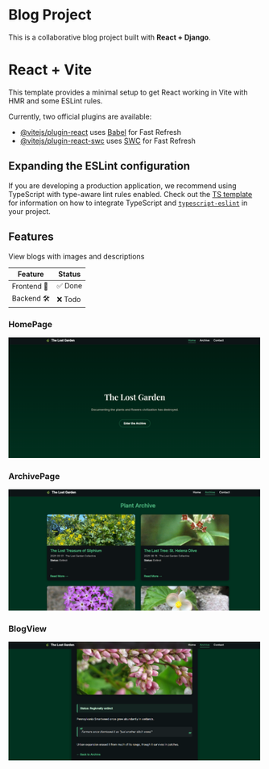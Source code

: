 # Blog Project

This is a collaborative blog project built with **React + Django**.


# React + Vite

This template provides a minimal setup to get React working in Vite with HMR and some ESLint rules.

Currently, two official plugins are available:

- [@vitejs/plugin-react](https://github.com/vitejs/vite-plugin-react/blob/main/packages/plugin-react) uses [Babel](https://babeljs.io/) for Fast Refresh
- [@vitejs/plugin-react-swc](https://github.com/vitejs/vite-plugin-react/blob/main/packages/plugin-react-swc) uses [SWC](https://swc.rs/) for Fast Refresh

## Expanding the ESLint configuration

If you are developing a production application, we recommend using TypeScript with type-aware lint rules enabled. Check out the [TS template](https://github.com/vitejs/vite/tree/main/packages/create-vite/template-react-ts) for information on how to integrate TypeScript and [`typescript-eslint`](https://typescript-eslint.io) in your project.

## Features

View blogs with images and descriptions

| Feature         | Status  |
|-----------------|---------|
| Frontend 🚀   | ✅ Done |
| Backend 🛠️ | ❌ Todo  |

### HomePage
<img src="public/images/HomePage.png" alt="Homepage Screenshot" width="500"/>

### ArchivePage
<img src="public/images/ArchivePage.png" alt="Homepage Screenshot" width="500"/>

### BlogView
<img src="public/images/SingleBlog.png" alt="Homepage Screenshot" width="500"/>